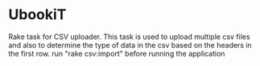 # UbookiT
Rake task for CSV uploader. 
This task is used to upload multiple csv files and  also to determine the type of data
in the csv based on the headers in the first row. 
run "rake csv:import" before running the application
